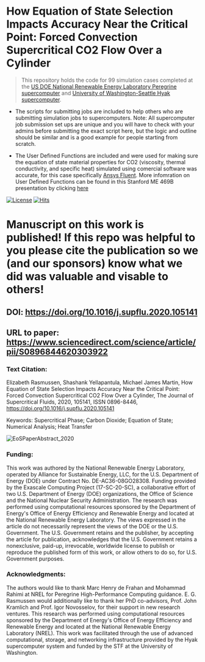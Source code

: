 # How Equation of State Selection Impacts Accuracy Near the Critical Point: Forced Convection Supercritical CO2 Flow Over a Cylinder

> This repository holds the code for 99 simulation cases completed at the [US DOE National Renewable Energy Laboratory Peregrine supercomputer](https://www.nrel.gov/computational-science/hpc-user-facility.html) and [University of Washington-Seattle Hyak supercomputer](https://uw.service-now.com/sp?id=sc_entry&sys_id=bbcd76e1db12bb8037ae9ec6db961948&sysparm_category=d103f865dba2bf40d6a77a8eaf9619b2). 


- The scripts for submitting jobs are included to help others who are submitting simulation jobs to supercomputers. Note: All supercomputer job submission set ups are unique and you will have to check with your admins before submitting the exact script here, but the logic and outline should be similar and is a good example for people starting from scratch.

- The User Defined Functions are included and were used for making sure the equation of state material properties for CO2 (viscosity, thermal conductivity, and specific heat) simulated using comercial software was accurate, for this case specifically [Ansys Fluent](http://www.ansys.com/). More infomration on User Defined Functions can be found in this Stanford ME 469B presentation by clicking [here](https://web.stanford.edu/class/me469b/handouts/programming.pdf)

<a href="https://github.com/antonkomarev/github-profile-views-counter/blob/master/LICENSE"><img src="https://img.shields.io/github/license/antonkomarev/github-profile-views-counter.svg?style=flat-square" alt="License"></a> [![Hits](https://hits.seeyoufarm.com/api/count/incr/badge.svg?url=https%3A%2F%2Fgithub.com%2Ferasmuss%2FEquationsofStateData&count_bg=%238F3DC8&title_bg=%23555555&icon=prometheus.svg&icon_color=%23E7E7E7&title=hits&edge_flat=false)](https://hits.seeyoufarm.com)
# Manuscript on this work is published! If this repo was helpful to you please cite the publication so we (and our sponsors) know what we did was valuable and visable to others!
## DOI: https://doi.org/10.1016/j.supflu.2020.105141
## URL to paper: https://www.sciencedirect.com/science/article/pii/S0896844620303922 

### Text Citation: 
Elizabeth Rasmussen, Shashank Yellapantula, Michael James Martin,
How Equation of State Selection Impacts Accuracy Near the Critical Point: Forced Convection Supercritical CO2 Flow Over a Cylinder,
The Journal of Supercritical Fluids, 2020, 105141, ISSN 0896-8446, https://doi.org/10.1016/j.supflu.2020.105141 

Keywords: Supercritical Phase; Carbon Dioxide; Equation of State; Numerical Analysis; Heat Transfer

![EoSPaperAbstract_2020](https://user-images.githubusercontent.com/40575244/104054863-b51c1380-51a2-11eb-9b82-f23c5585acac.jpg)


### Funding: 
This work was authored by the National Renewable Energy Laboratory, operated by Alliance for Sustainable Energy, LLC, for the U.S. Department of Energy (DOE) under Contract No. DE-AC36-08GO28308. Funding provided by the Exascale Computing Project (17-SC-20-SC), a collaborative effort of two U.S. Department of Energy (DOE) organizations, the Office of Science and the National Nuclear Security Administration. The research was performed using computational resources sponsored by the Department of Energy's Office of Energy Efficiency and Renewable Energy and located at the National Renewable Energy Laboratory. The views expressed in the article do not necessarily represent the views of the DOE or the U.S. Government. The U.S. Government retains and the publisher, by accepting the article for publication, acknowledges that the U.S. Government retains a nonexclusive, paid-up, irrevocable, worldwide license to publish or reproduce the published form of this work, or allow others to do so, for U.S. Government purposes.

### Acknowledgments:
The authors would like to thank Marc Henry de Frahan and Mohammad Rahimi at NREL for Peregrine High-Performance Computing guidance. E. G. Rasmussen would additionally like to thank her PhD co-advisors, Prof. John Kramlich and Prof. Igor Novosselov, for their support in new research ventures. This research was performed using computational resources sponsored by the Department of Energy's Office of Energy Efficiency and Renewable Energy and located at the National Renewable Energy Laboratory (NREL). This work was facilitated through the use of advanced computational, storage, and networking infrastructure provided by the Hyak supercomputer system and funded by the STF at the University of Washington.
